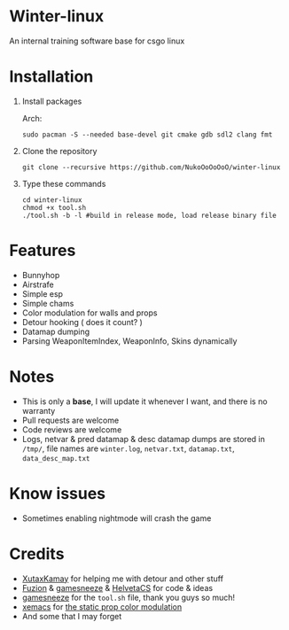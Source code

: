# Winter-linux
An internal training software base for csgo linux

# Installation
1. Install packages
    
    Arch:
    
    ```
    sudo pacman -S --needed base-devel git cmake gdb sdl2 clang fmt
    ```
2. Clone the repository
    ```
    git clone --recursive https://github.com/NukoOoOoOoO/winter-linux
    ```
3. Type these commands
    ```
    cd winter-linux
    chmod +x tool.sh
    ./tool.sh -b -l #build in release mode, load release binary file
    ```

# Features
- Bunnyhop
- Airstrafe
- Simple esp
- Simple chams
- Color modulation for walls and props
- Detour hooking ( does it count? )
- Datamap dumping
- Parsing WeaponItemIndex, WeaponInfo, Skins dynamically

# Notes
- This is only a **base**, I will update it whenever I want, and there is no warranty
- Pull requests are welcome
- Code reviews are welcome
- Logs, netvar & pred datamap & desc datamap dumps are stored in ``/tmp/``, file names are ``winter.log``, ``netvar.txt``, ``datamap.txt``, ``data_desc_map.txt``

# Know issues
- Sometimes enabling nightmode will crash the game

# Credits
- [XutaxKamay](https://github.com/XutaxKamay) for helping me with detour and other stuff
- [Fuzion](https://github.com/LWSS/Fuzion) & [gamesneeze](https://github.com/seksea/gamesneeze) & [HelvetaCS](https://github.com/cristeigabriel/HelvetaCS) for code & ideas
- [gamesneeze](https://github.com/seksea/gamesneeze) for the `tool.sh` file, thank you guys so much!
- [xemacs](https://github.com/cristeigabriel) for [the static prop color modulation](https://www.unknowncheats.me/forum/counterstrike-global-offensive/450356-fast-path-static-prop-color-alpha-modulation-shader-params.html)
- And some that I may forget